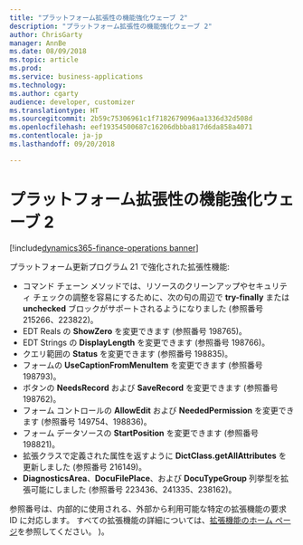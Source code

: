 ```yaml
---
title: "プラットフォーム拡張性の機能強化ウェーブ 2"
description: "プラットフォーム拡張性の機能強化ウェーブ 2"
author: ChrisGarty
manager: AnnBe
ms.date: 08/09/2018
ms.topic: article
ms.prod: 
ms.service: business-applications
ms.technology: 
ms.author: cgarty
audience: developer, customizer
ms.translationtype: HT
ms.sourcegitcommit: 2b59c75306961c1f7182679096aa1336d32d508d
ms.openlocfilehash: eef19354500687c16206dbbba817d6da858a4071
ms.contentlocale: ja-jp
ms.lasthandoff: 09/20/2018

---
```


# <a name="platform-extensibility-enhancements-wave-2"></a>プラットフォーム拡張性の機能強化ウェーブ 2

[!include[dynamics365-finance-operations banner](../includes/dynamics365-finance-operations.md)]

プラットフォーム更新プログラム 21 で強化された拡張性機能:
- コマンド チェーン メソッドでは、リソースのクリーンアップやセキュリティ チェックの調整を容易にするために、次の句の周辺で **try-finally** または **unchecked** ブロックがサポートされるようになりました (参照番号 215266、223822)。
- EDT Reals の **ShowZero** を変更できます (参照番号 198765)。
- EDT Strings の **DisplayLength** を変更できます (参照番号 198766)。
- クエリ範囲の **Status** を変更できます (参照番号 198835)。
- フォームの **UseCaptionFromMenuItem** を変更できます (参照番号 198793)。
- ボタンの **NeedsRecord** および **SaveRecord** を変更できます (参照番号 198762)。
- フォーム コントロールの **AllowEdit** および **NeededPermission** を変更できます (参照番号 149754、198836)。
- フォーム データソースの **StartPosition** を変更できます (参照番号 198821)。
- 拡張クラスで定義された属性を返すように **DictClass.getAllAttributes** を更新しました (参照番号 216149)。
- **DiagnosticsArea**、**DocuFilePlace**、および **DocuTypeGroup** 列挙型を拡張可能にしました (参照番号 223436、241335、238162)。

参照番号は、内部的に使用される、外部から利用可能な特定の拡張機能の要求 ID に対応します。
すべての拡張機能の詳細については、[拡張機能のホーム ページ](/dynamics365/unified-operations/dev-itpro/extensibility/extensibility-home-page)を参照してください。
)。

